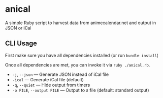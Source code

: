 # anical

A simple Ruby script to harvest data from animecalendar.net and output in JSON or iCal

## CLI Usage
First make sure you have all dependencies installed (or run `bundle install`)

Once all dependencies are met, you can invoke it via `ruby ./anical.rb`.

 * `-j`, `--json` &mdash; Generate JSON instead of iCal file
 * `-ical` &mdash; Generate iCal file (default)
 * `-q`, `--quiet` &mdash; Hide output from timers
 * `-o FILE`, `--output FILE` &mdash; Output to a file (default: standard output)
